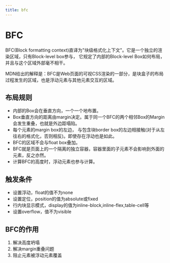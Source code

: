 ```yaml
---
title: bfc
---
```


# BFC

BFC(Block formatting context)直译为"块级格式化上下文"。它是一个独立的渲染区域，只有Block-level box参与， 它规定了内部的Block-level Box如何布局，并且与这个区域外部毫不相干。

MDN给出的解释是：BFC是Web页面的可视CSS渲染的一部分，是块盒子的布局过程发生的区域，也是浮动元素与其他元素交互的区域。

## 布局规则

- 内部的Box会在垂直方向，一个一个地布置。
- Box垂直方向的距离由margin决定。属于同一个BFC的两个相邻Box的Margin会发生重叠，也就是外边距塌陷。
- 每个元素的margin box的左边， 与包含块border box的左边相接触(对于从左往右的格式化，否则相反)。即使存在浮动也是如此。
- BFC的区域不会与float box叠加。
- BFC就是页面上的一个隔离的独立容器，容器里面的子元素不会影响到外面的元素，反之亦然。
- 计算BFC的高度时，浮动元素也参与计算。

## 触发条件

- 设置浮动，float的值不为none
- 设置定位，position的值为absolute或fixed
- 行内块显示模式，display的值为inline-block,inline-flex,table-cell等
- 设置overflow，值不为visible

## BFC的作用

1. 解决高度坍塌
2. 解决margin重叠问题
3. 阻止元素被浮动元素覆盖
